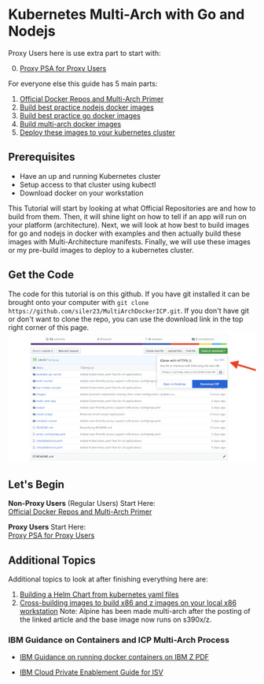 # Kubernetes Multi-Arch with Go and Nodejs

Proxy Users here is use extra part to start with:

0. [Proxy PSA for Proxy Users](docs/0-ProxyPSA.md)

For everyone else this guide has 5 main parts:
1. [Official Docker Repos and Multi-Arch Primer](docs/1-Official-Multiarch.md)
2. [Build best practice nodejs docker images](docs/2-Best-Practice-Nodejs.md)
3. [Build best practice go docker images](docs/3-Best-Practice-go.md)
4. [Build multi-arch docker images](docs/4-Build-MultiArch.md)
5. [Deploy these images to your kubernetes cluster](docs/5-Deploy-to-Kubernetes.md)

## Prerequisites
* Have an up and running Kubernetes cluster
* Setup access to that cluster using kubectl
* Download docker on your workstation

This Tutorial will start by looking at what Official Repositories are and how to build from them. Then, it will shine light on how to tell if an app will run on your platform (architecture). Next, we will look at how best to build images for go and nodejs in docker with examples and then actually build these images with Multi-Architecture manifests. Finally, we will use these images or my pre-build images to deploy to a kubernetes cluster.

## Get the Code
The code for this tutorial is on this github. If you have git installed it can be brought onto your computer with `git clone https://github.com/siler23/MultiArchDockerICP.git`. If you don't have git or don't want to clone the repo, you can use the download link in the top right corner of this page. ![Download Image](images/DownloadRepo.png)
## Let's Begin
**Non-Proxy Users** (Regular Users) Start Here:</br> [Official Docker Repos and Multi-Arch Primer](docs/1-Official-Multiarch.md)

**Proxy Users** Start Here:<br/> [Proxy PSA for Proxy Users](docs/0-ProxyPSA.md)
## Additional Topics
Additional topics to look at after finishing everything here are:
1. [Building a Helm Chart from kubernetes yaml files](https://www.ibm.com/blogs/bluemix/2017/10/quick-example-helm-chart-for-kubernetes/)
2. [Cross-building images to build x86 and z images on your local x86 workstation](https://stefanscherer.github.io/cross-build-nodejs-with-docker/) Note: Alpine has been made multi-arch after the posting of the linked article and the base image now runs on s390x/z.

### IBM Guidance on Containers and ICP Multi-Arch Process
- [IBM Guidance on running docker containers on IBM Z PDF](http://public.dhe.ibm.com/software/dw/linux390/docu/l177vd00.pdf)</br>

- [IBM Cloud Private Enablement Guide for ISV](https://developer.ibm.com/linuxonpower/ibm-cloud-private-on-power/isv-guide/)
